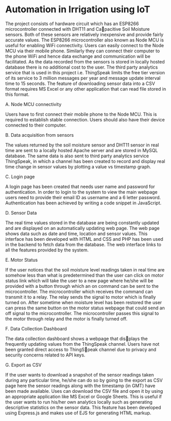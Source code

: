 # Automation in Irrigation using IoT
The project consists of hardware circuit which has an
ESP8266 microcontroller connected with DHT11 and Capacitive Soil Moisture sensors. Both of these sensors are
relatively inexpensive and provide fairly accurate values. The
ESP8266 microcontroller also known as Node MCU is useful
for enabling WiFi connectivity. Users can easily connect to the
Node MCU via their mobile phone. Similarly they can connect
their computer to the phone WiFi and hence data exchange and
communication will be facilitated. As the data recorded from
the sensors is stored in locally hosted database there is no
additional cost to the user. The third party analytics service
that is used in this project i.e. ThingSpeak limits the free
tier version of its service to 3 million messages per year and
message update interval time to 15 seconds. The feature of
downloading sensor data into a CSV format requires MS Excel
or any other application that can read file stored in this format.

A. Node MCU connectivity

Users have to first connect their mobile phone to the Node
MCU. This is required to establish stable connection. Users
should also have their device connected to their computer.

B. Data acquisition from sensors

The values returned by the soil moisture sensor and DHT11
sensor in real time are sent to a locally hosted Apache server
and are stored in MySQL database. The same data is also sent
to third party analytics service ThingSpeak, in which a channel
has been created to record and display real time change in
sensor values by plotting a value vs timestamp graph.

C. Login page

A login page has been created that needs user name and
password for authentication. In order to login to the system to
view the main webpage users need to provide their email ID
as username and a 6 letter password. Authentication has been
achieved by writing a code snippet in JavaScript.

D. Sensor Data

The real time values stored in the database are being
constantly updated and are displayed on an automatically
updating web page. The web page shows data such as date
and time, location and sensor values. This interface has been
developed with HTML and CSS and PHP has been used in
the backend to fetch data from the database. The web interface
links to all the features provided by the system.

E. Motor Status

If the user notices that the soil moisture level readings taken
in real time are somehow less than what is predetermined
than the user can click on motor status link which will
take the user to a new page where he/she will be provided
with a button through which an on command can be sent to
the microcontroller. The microcontroller which receives the
command can transmit it to a relay. The relay sends the signal
to motor which is finally turned on. After sometime when
moisture level has been restored the user can press the same
button on the motor status webpage that could send an off
signal to the microcontroller. The microcontroller passes this
signal to the motor through relay and the motor is finally
turned off.

F. Data Collection Dashboard

The data collection dashboard shows a webpage that displays the frequently updating values from the ThingSpeak
channel. Users have not been granted direct access to ThingSpeak channel due to privacy and security concerns related to
API keys.

G. Export as CSV

If the user wants to download a snapshot of the sensor
readings taken during any particular time, he/she can do so
by going to the export as CSV page here the sensor readings
along with the timestamp (in GMT) have been made available.
Uses can download the CSV file and open it by using an
appropriate application like MS Excel or Google Sheets. This
is useful if the user wants to run his/her own analytics locally
such as generating descriptive statistics on the sensor data.
This feature has been developed using Express.js and makes
use of EJS for generating HTML markup.

